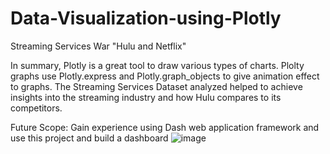 # Data-Visualization-using-Plotly
Streaming Services War "Hulu and Netflix"


In summary, Plotly is a great tool to draw various types of charts. Plolty graphs use Plotly.express and Plotly.graph_objects to give animation effect to graphs. The Streaming Services Dataset analyzed helped to achieve insights into the streaming industry  and how Hulu compares to its competitors. 


Future Scope: 
Gain experience using Dash web application framework and use this project and build a dashboard
![image](https://user-images.githubusercontent.com/87353033/229333199-154abf30-2f2c-43ed-b900-8c28ddebd0b8.png)
